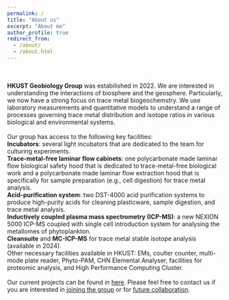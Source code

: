 ```yaml
---
permalink: /
title: "About us"
excerpt: "About me"
author_profile: true
redirect_from: 
  - /about/
  - /about.html
---
```

<br/><br/>
**HKUST Geobiology Group** was estabilished in 2022. We are interested in understanding the interactions of biosphere and the geosphere. Particularly, we now have a strong focus on trace metal biogeochemstry. We use laboratory measurements and quantitative models to understand a range of processes governing trace metal distribution and isotope ratios in various biological and environmental systems. 
<br/>
<br/>
Our group has access to the following key facilities:
<br/>
**Incubators**: several light incubators that are dedicated to the team for culturing experiments.
<br/>
**Trace-metal-free laminar flow cabinets**: one polycarbonate made laminar flow biological safety hood that is dedicated to trace-metal-free biological work and a polycarbonate made laminar flow extraction hood that is specifically for sample preparation (e.g., cell digestion) for trace metal analysis.
<br/>
**Acid-purification system**: two DST-4000 acid purification systems to produce high-purity acids for cleaning plasticware, sample digestion, and trace metal analysis.
<br/>
**Inductively coupled plasma mass spectrometry (ICP-MS)**: a new NEXION 5000 ICP-MS coupled with single cell introduction system for analysing the metallomes of phytoplankton.
<br/>
**Cleansuite** and **MC-ICP-MS** for trace metal stable isotope analysis (available in 2024).
<br/>
Other necessary facilities available in HKUST: EMs, coulter counter, multi-mode plate reader, Phyto-PAM, CHN Elemental Analyser, facilities for proteomic analysis, and High Performance Computing Cluster.
<br/><br/>
Our current projects can be found in [here](research.md). Please feel free to contact us if you are interested in [joining the group](joinus.md) or for [future collaboration](mailto:qiongz@ust.hk).  


